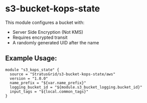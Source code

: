 # s3-bucket-kops-state
This module configures a bucket with:
 - Server Side Encryption (Not KMS)
 - Requires encrypted transit
 - A randomly generated UID after the name
 
 ## Example Usage:
```
module "s3_kops_state" {
  source = "StratusGrid/s3-bucket-kops-state/aws"
  version = "1.0.0"
  name_prefix = "${var.name_prefix}"
  logging_bucket_id = "${module.s3_bucket_logging.bucket_id}"
  input_tags = "${local.common_tags}"
}
```
